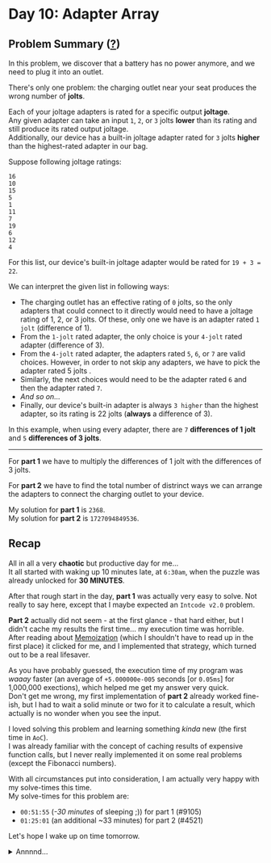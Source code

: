 # Day 10: Adapter Array
## Problem Summary ([?](https://adventofcode.com/2020/day/10))

In this problem, we discover that a battery has no power anymore, and we need to plug it into an outlet.

There's only one problem: the charging outlet near your seat produces the wrong number of **jolts**.

Each of your joltage adapters is rated for a specific output **joltage**.  
Any given adapter can take an input `1`, `2`, or `3` jolts **lower** than its rating and still produce its rated output joltage.  
Additionally, our device has a built-in joltage adapter rated for `3` jolts **higher** than the highest-rated adapter in our bag.

Suppose following joltage ratings:
```
16
10
15
5
1
11
7
19
6
12
4
```

For this list, our device's built-in joltage adapter would be rated for `19 + 3 = 22`.

We can interpret the given list in following ways:
- The charging outlet has an effective rating of `0` jolts, so the only adapters that could connect to it directly would need to have a joltage rating of 1, 2, or 3 jolts. Of these, only one we have is an adapter rated `1 jolt` (difference of 1).
- From the `1-jolt` rated adapter, the only choice is your `4-jolt` rated adapter (difference of 3).
- From the `4-jolt` rated adapter, the adapters rated `5`, `6`, or `7` are valid choices. However, in order to not skip any adapters, we have to pick the adapter rated 5 jolts .
- Similarly, the next choices would need to be the adapter rated `6` and then the adapter rated `7`.
- *And so on...*
- Finally, our device's built-in adapter is always `3 higher` than the highest adapter, so its rating is 22 jolts (**always** a difference of 3).

In this example, when using every adapter, there are `7` **differences of 1 jolt** and `5` **differences of 3 jolts**.

---
For **part 1** we have to multiply the differences of 1 jolt with the differences of 3 jolts.

For **part 2** we have to find the total number of distrinct ways we can arrange the adapters to connect the charging outlet to your device.

My solution for **part 1** is `2368`.  
My solution for **part 2** is `1727094849536`.  

## Recap
All in all a very **chaotic** but productive day for me...  
It all started with waking up 10 minutes late, at `6:30am`, when the puzzle was already unlocked for **30 MINUTES**.

After that rough start in the day, **part 1** was actually very easy to solve. Not really to say here, except that I maybe expected an `Intcode v2.0` problem.

**Part 2** actually did not seem - at the first glance - that hard either, but I didn't cache my results the first time... my execution time was horrible.  
After reading about [Memoization](https://en.wikipedia.org/wiki/Memoization) (which I shouldn't have to read up in the first place) it clicked for me, and I implemented that strategy, which turned out to be a real lifesaver.

As you have probably guessed, the execution time of my program was *waaay* faster (an average of `+5.000000e-005` seconds [or `0.05ms`] for 1,000,000 exections), which helped me get my answer very quick.  
Don't get me wrong, my first implementation of **part 2** already worked fine-ish, but I had to wait a solid minute or two for it to calculate a result, which actually is no wonder when you see the input.

I loved solving this problem and learning something *kinda* new (the first time in `AoC`).  
I was already familiar with the concept of caching results of expensive function calls, but I never really implemented it on some real problems (except the Fibonacci numbers). 

With all circumstances put into consideration, I am actually very happy with my solve-times this time.  
My solve-times for this problem are:
- `00:51:55` (*-30 minutes* of sleeping ;)) for part 1 (#9105)
- `01:25:01` (an additional ~33 minutes) for part 2 (#4521)

Let's hope I wake up on time tomorrow.  

<details>
  <summary>Annnnd...</summary>
  Let's hope for some Intcode v2.0 action tomorrow.  
  
  I hope I didn't do <a href="https://github.com/janetschel/advent-of-go-2020/tree/main/handheld-computer">this</a> for nothing 🥴
</details>
